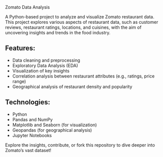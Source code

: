  Zomato Data Analysis

A Python-based project to analyze and visualize Zomato restaurant data. This project explores various aspects of restaurant data, such as customer reviews, restaurant ratings, locations, and cuisines, with the aim of uncovering insights and trends in the food industry.

## Features:
- Data cleaning and preprocessing
- Exploratory Data Analysis (EDA)
- Visualization of key insights
- Correlation analysis between restaurant attributes (e.g., ratings, price range)
- Geographical analysis of restaurant density and popularity

## Technologies:
- Python
- Pandas and NumPy
- Matplotlib and Seaborn (for visualization)
- Geopandas (for geographical analysis)
- Jupyter Notebooks

Explore the insights, contribute, or fork this repository to dive deeper into Zomato’s vast dataset!

